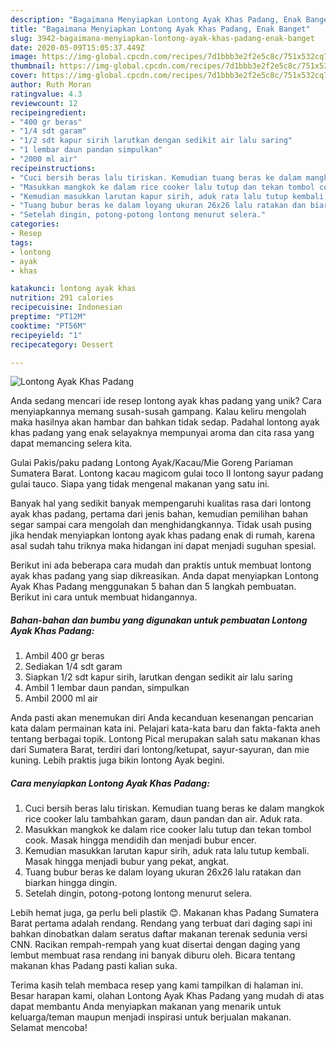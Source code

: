 ```yaml
---
description: "Bagaimana Menyiapkan Lontong Ayak Khas Padang, Enak Banget"
title: "Bagaimana Menyiapkan Lontong Ayak Khas Padang, Enak Banget"
slug: 3942-bagaimana-menyiapkan-lontong-ayak-khas-padang-enak-banget
date: 2020-05-09T15:05:37.449Z
image: https://img-global.cpcdn.com/recipes/7d1bbb3e2f2e5c8c/751x532cq70/lontong-ayak-khas-padang-foto-resep-utama.jpg
thumbnail: https://img-global.cpcdn.com/recipes/7d1bbb3e2f2e5c8c/751x532cq70/lontong-ayak-khas-padang-foto-resep-utama.jpg
cover: https://img-global.cpcdn.com/recipes/7d1bbb3e2f2e5c8c/751x532cq70/lontong-ayak-khas-padang-foto-resep-utama.jpg
author: Ruth Moran
ratingvalue: 4.3
reviewcount: 12
recipeingredient:
- "400 gr beras"
- "1/4 sdt garam"
- "1/2 sdt kapur sirih larutkan dengan sedikit air lalu saring"
- "1 lembar daun pandan simpulkan"
- "2000 ml air"
recipeinstructions:
- "Cuci bersih beras lalu tiriskan. Kemudian tuang beras ke dalam mangkok rice cooker lalu tambahkan garam, daun pandan dan air. Aduk rata."
- "Masukkan mangkok ke dalam rice cooker lalu tutup dan tekan tombol cook. Masak hingga mendidih dan menjadi bubur encer."
- "Kemudian masukkan larutan kapur sirih, aduk rata lalu tutup kembali. Masak hingga menjadi bubur yang pekat, angkat."
- "Tuang bubur beras ke dalam loyang ukuran 26x26 lalu ratakan dan biarkan hingga dingin."
- "Setelah dingin, potong-potong lontong menurut selera."
categories:
- Resep
tags:
- lontong
- ayak
- khas

katakunci: lontong ayak khas 
nutrition: 291 calories
recipecuisine: Indonesian
preptime: "PT12M"
cooktime: "PT56M"
recipeyield: "1"
recipecategory: Dessert

---
```



![Lontong Ayak Khas Padang](https://img-global.cpcdn.com/recipes/7d1bbb3e2f2e5c8c/751x532cq70/lontong-ayak-khas-padang-foto-resep-utama.jpg)

Anda sedang mencari ide resep lontong ayak khas padang yang unik? Cara menyiapkannya memang susah-susah gampang. Kalau keliru mengolah maka hasilnya akan hambar dan bahkan tidak sedap. Padahal lontong ayak khas padang yang enak selayaknya mempunyai aroma dan cita rasa yang dapat memancing selera kita.

Gulai Pakis/paku padang Lontong Ayak/Kacau/Mie Goreng Pariaman Sumatera Barat. Lontong kacau magicom gulai toco II lontong sayur padang gulai tauco. Siapa yang tidak mengenal makanan yang satu ini.

Banyak hal yang sedikit banyak mempengaruhi kualitas rasa dari lontong ayak khas padang, pertama dari jenis bahan, kemudian pemilihan bahan segar sampai cara mengolah dan menghidangkannya. Tidak usah pusing jika hendak menyiapkan lontong ayak khas padang enak di rumah, karena asal sudah tahu triknya maka hidangan ini dapat menjadi suguhan spesial.


Berikut ini ada beberapa cara mudah dan praktis untuk membuat lontong ayak khas padang yang siap dikreasikan. Anda dapat menyiapkan Lontong Ayak Khas Padang menggunakan 5 bahan dan 5 langkah pembuatan. Berikut ini cara untuk membuat hidangannya.

<!--inarticleads1-->

##### Bahan-bahan dan bumbu yang digunakan untuk pembuatan Lontong Ayak Khas Padang:

1. Ambil 400 gr beras
1. Sediakan 1/4 sdt garam
1. Siapkan 1/2 sdt kapur sirih, larutkan dengan sedikit air lalu saring
1. Ambil 1 lembar daun pandan, simpulkan
1. Ambil 2000 ml air


Anda pasti akan menemukan diri Anda kecanduan kesenangan pencarian kata dalam permainan kata ini. Pelajari kata-kata baru dan fakta-fakta aneh tentang berbagai topik. Lontong Pical merupakan salah satu makanan khas dari Sumatera Barat, terdiri dari lontong/ketupat, sayur-sayuran, dan mie kuning. Lebih praktis juga bikin lontong Ayak begini. 

<!--inarticleads2-->

##### Cara menyiapkan Lontong Ayak Khas Padang:

1. Cuci bersih beras lalu tiriskan. Kemudian tuang beras ke dalam mangkok rice cooker lalu tambahkan garam, daun pandan dan air. Aduk rata.
1. Masukkan mangkok ke dalam rice cooker lalu tutup dan tekan tombol cook. Masak hingga mendidih dan menjadi bubur encer.
1. Kemudian masukkan larutan kapur sirih, aduk rata lalu tutup kembali. Masak hingga menjadi bubur yang pekat, angkat.
1. Tuang bubur beras ke dalam loyang ukuran 26x26 lalu ratakan dan biarkan hingga dingin.
1. Setelah dingin, potong-potong lontong menurut selera.


Lebih hemat juga, ga perlu beli plastik 😊. Makanan khas Padang Sumatera Barat pertama adalah rendang. Rendang yang terbuat dari daging sapi ini bahkan dinobatkan dalam seratus daftar makanan terenak sedunia versi CNN. Racikan rempah-rempah yang kuat disertai dengan daging yang lembut membuat rasa rendang ini banyak diburu oleh. Bicara tentang makanan khas Padang pasti kalian suka. 

Terima kasih telah membaca resep yang kami tampilkan di halaman ini. Besar harapan kami, olahan Lontong Ayak Khas Padang yang mudah di atas dapat membantu Anda menyiapkan makanan yang menarik untuk keluarga/teman maupun menjadi inspirasi untuk berjualan makanan. Selamat mencoba!

